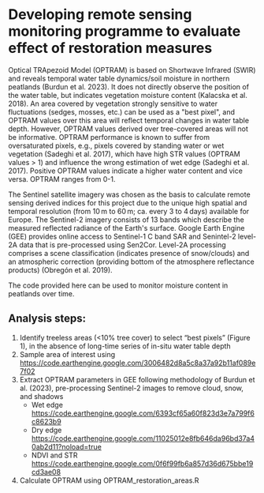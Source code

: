# Developing remote sensing monitoring programme to evaluate effect of restoration measures

Optical TRApezoid Model (OPTRAM) is based on Shortwave Infrared (SWIR) and reveals temporal water table dynamics/soil moisture in northern peatlands (Burdun et al. 2023). It does not directly observe the position of the water table, but indicates vegetation moisture content (Kalacska et al. 2018). An area covered by vegetation strongly sensitive to water fluctuations (sedges, mosses, etc.) can be used as a "best pixel", and OPTRAM values over this area will reflect temporal changes in water table depth. However, OPTRAM values derived over tree-covered areas will not be informative. OPTRAM performance is known to suffer from oversaturated pixels, e.g., pixels covered by standing water or wet vegetation (Sadeghi et al. 2017), which have high STR values (OPTRAM values > 1) and influence the wrong estimation of wet edge (Sadeghi et al. 2017). Positive OPTRAM values indicate a higher water content and vice versa. OPTRAM ranges from 0-1. 

The Sentinel satellite imagery was chosen as the basis to calculate remote sensing derived indices for this project due to the unique high spatial and temporal resolution (from 10 m to 60 m; ca. every 3 to 4 days) available for Europe. The Sentinel-2 imagery consists of 13 bands which describe the measured reflected radiance of the Earth's surface. Google Earth Engine (GEE) provides online access to Sentinel-1 C band SAR and Senintel-2 level-2A data that is pre-processed using Sen2Cor. Level-2A processing comprises a scene classification (indicates presence of snow/clouds) and an atmospheric correction (providing bottom of the atmosphere reflectance products) (Obregón et al. 2019). 

The code provided here can be used to monitor moisture content in peatlands over time. 

## Analysis steps: 

1. Identify treeless areas (<10% tree cover) to select “best pixels” (Figure 1), in the absence of  long-time series of in-situ water table depth
2. Sample area of interest using https://code.earthengine.google.com/3006482d8a5c8a37a92b11af089e7f02 
3. Extract OPTRAM parameters in GEE following methodology of Burdun et al. (2023), pre-processing Sentinel-2 images to remove cloud, snow, and shadows 
    - Wet edge https://code.earthengine.google.com/6393cf65a60f823d3e7a799f6c8623b9 
    - Dry edge https://code.earthengine.google.com/11025012e8fb646da96bd37a40ab2d11?noload=true 
    - NDVI and STR https://code.earthengine.google.com/0f6f99fb6a857d36d675bbe19cd3ae08 
4. Calculate OPTRAM using OPTRAM_restoration_areas.R
